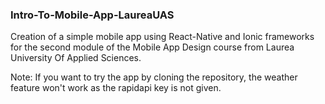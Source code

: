 ### Intro-To-Mobile-App-LaureaUAS ###

Creation of a simple mobile app using React-Native and Ionic frameworks for the second module of the Mobile App Design course from Laurea University Of Applied Sciences.

Note: If you want to try the app by cloning the repository, the weather feature won't work as the rapidapi key is not given.
